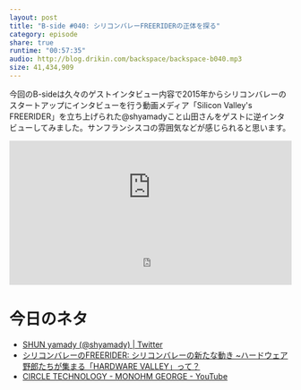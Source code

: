 ```yaml
---
layout: post
title: "B-side #040: シリコンバレーFREERIDERの正体を探る"
category: episode
share: true
runtime: "00:57:35"
audio: http://blog.drikin.com/backspace/backspace-b040.mp3
size: 41,434,909
---
```


今回のB-sideは久々のゲストインタビュー内容で2015年からシリコンバレーのスタートアップにインタビューを行う動画メディア「Silicon Valley's FREERIDER」を立ち上げられた@shyamadyこと山田さんをゲストに逆インタビューしてみました。サンフランシスコの雰囲気などが感じられると思います。

<iframe width="100%" height="166" scrolling="no" frameborder="no" src="https://w.soundcloud.com/player/?url=https%3A//api.soundcloud.com/tracks/232235433&amp;color=ff5500&amp;auto_play=false&amp;hide_related=false&amp;show_comments=true&amp;show_user=true&amp;show_reposts=false"></iframe>
<iframe src="http://backspace.fm/subscribes.html" width="100%" height="92" scrolling="no" frameborder="0"></iframe>

# 今日のネタ
- [SHUN yamady (@shyamady) | Twitter](https://twitter.com/shyamady)
- [シリコンバレーのFREERIDER: シリコンバレーの新たな動き ~ハードウェア野郎たちが集まる「HARDWARE VALLEY」って？](http://www.freerider.xyz/2015/10/hardware-valley.html?spref=tw)
- [CIRCLE TECHNOLOGY - MONOHM GEORGE - YouTube](https://www.youtube.com/watch?v=HdqlQRc7Wnk&feature=youtu.be)

